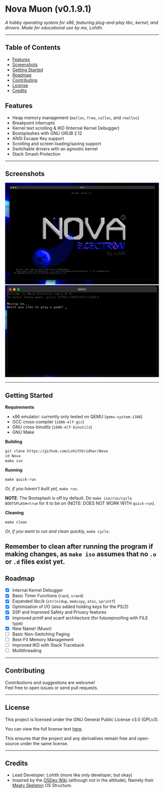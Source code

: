 # Nova Muon (v0.1.9.1)

_A hobby operating system for x86, featuring plug-and-play libc, kernel, and drivers. Made for educational use by me, Lohith._

---

## Table of Contents

- [Features](#features)
- [Screenshots](#screenshots)
- [Getting Started](#getting-started)
- [Roadmap](#roadmap)
- [Contributing](#contributing)
- [License](#license)
- [Credits](#credits)

## Features

- Heap memory management (`malloc`, `free`, `calloc`, and `realloc`)
- Breakpoint interrupts
- Kernel text scrolling & IKD (Internal Kernel Debugger)
- Bootsplashes with GNU GRUB 2.12
- ANSI Escape Key support
- Scrolling and screen loading/saving support
- Switchable drivers with an agnostic kernel
- Stack Smash Protection

---

## Screenshots

![Bootsplash](images/bootsplash.png)
![Cheating a Guessing Game](images/usage.gif)

---

## Getting Started

**Requirements**
- x86 emulator: currently only tested on QEMU (`qemu-system-i386`)
- GCC cross-compiler (`i686-elf-gcc`)
- GNU cross-binutils (`i686-elf-binutils`)
- GNU Make

**Building**

```
git clone https://github.com/LohithSridhar/Nova
cd Nova
make iso
```

**Running**
```
make quick-run
```
_Or, if you haven't built yet,_ `make run`.

**NOTE**: The Bootsplash is off by default. Do `make iso/run/cycle BOOTSPLASH=true` for it to be on (NOTE: DOES NOT WORK WITH `quick-run`).

**Cleaning**
```
make clean
```
_Or, if you want to run and clean quickly,_ `make cycle`.

Remember to clean after running the program if making changes, as `make iso` assumes that no `.o` or `.d` files exist yet.
---

## Roadmap

- [x] Internal Kernel Debugger
- [x] Basic Timer Functions (`rand`, `srand`)
- [x] Expanded libc/k (`str(n)dup`, `memccpy`, `atoi`, `sprintf`)
- [x] Optimisation of I/O (also added holding keys for the PS/2)
- [x] SSP and Improved Safety and Privacy features
- [x] Improved printf and scanf architecture (for futureproofing with FILE type)
- [x] New Name! (Muon)
- [ ] Basic Non-Switching Paging
- [ ] Best-Fit Memory Management
- [ ] Improved IKD with Stack Traceback
- [ ] Multithreading

---

## Contributing

Contributions and suggestions are welcome!  
Feel free to open issues or send pull requests.

---

## License

This project is licensed under the GNU General Public License v3.0 (GPLv3).

You can view the full license text [here](LICENSE).

This ensures that the project and any derivatives remain free and open-source under the same license.

---

## Credits

- Lead Developer: Lohith (more like _only_ developer, but okay)
- Inspired by the [OSDev Wiki](https://wiki.osdev.org/Main_Page) (although not in the attitude), Namely their [Meaty Skeleton](https://wiki.osdev.org/Meaty_Skeleton) OS Structure.
